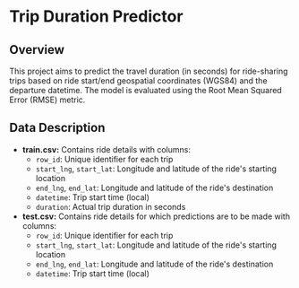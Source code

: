 # Trip Duration Predictor

## Overview
This project aims to predict the travel duration (in seconds) for ride-sharing trips based on ride start/end geospatial coordinates (WGS84) and the departure datetime. The model is evaluated using the Root Mean Squared Error (RMSE) metric.

## Data Description
- **train.csv:** Contains ride details with columns:
  - `row_id`: Unique identifier for each trip
  - `start_lng`, `start_lat`: Longitude and latitude of the ride's starting location
  - `end_lng`, `end_lat`: Longitude and latitude of the ride's destination
  - `datetime`: Trip start time (local)
  - `duration`: Actual trip duration in seconds
- **test.csv:** Contains ride details for which predictions are to be made with columns:
  - `row_id`: Unique identifier for each trip
  - `start_lng`, `start_lat`: Longitude and latitude of the ride's starting location
  - `end_lng`, `end_lat`: Longitude and latitude of the ride's destination
  - `datetime`: Trip start time (local)